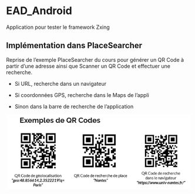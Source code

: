 # EAD_Android
Application pour tester le framework Zxing

## Implémentation dans PlaceSearcher

Reprise de l’exemple PlaceSearcher du cours
pour générer un QR Code à partir d’une adresse
ainsi que Scanner un QR Code et effectuer une recherche.

- Si URL, recherche dans un navigateur

- Si coordonnées GPS, recherche dans le Maps de l’appli

- Sinon dans la barre de recherche de l’application

<p align="center">
  <img src="Exemples_QRcode.png" width="500" title="hover text">
</p>


